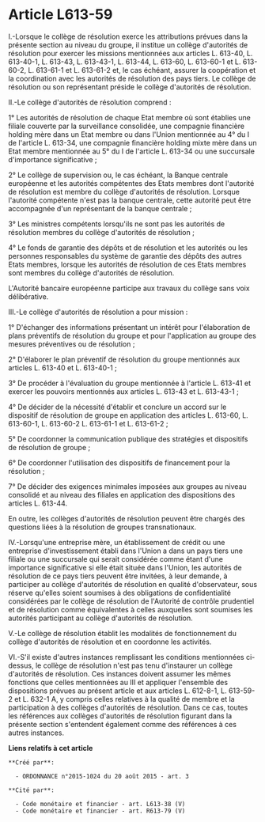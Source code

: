 # Article L613-59

I.-Lorsque le collège de résolution exerce les attributions prévues dans la présente section au niveau du groupe, il institue
un collège d'autorités de résolution pour exercer les missions mentionnées aux articles L. 613-40, L. 613-40-1, L. 613-43, L.
613-43-1, L. 613-44, L. 613-60, L. 613-60-1 et L. 613-60-2, L. 613-61-1 et L. 613-61-2 et, le cas échéant, assurer la
coopération et la coordination avec les autorités de résolution des pays tiers. Le collège de résolution ou son représentant
préside le collège d'autorités de résolution. 

II.-Le collège d'autorités de résolution comprend : 

1° Les autorités de résolution de chaque Etat membre où sont établies une filiale couverte par la surveillance consolidée,
une compagnie financière holding mère dans un Etat membre ou dans l'Union mentionnée au 4° du I de l'article L. 613-34, une
compagnie financière holding mixte mère dans un Etat membre mentionnée au 5° du I de l'article L. 613-34 ou une succursale
d'importance significative ; 

2° Le collège de supervision ou, le cas échéant, la Banque centrale européenne et les autorités compétentes des Etats membres
dont l'autorité de résolution est membre du collège d'autorités de résolution. Lorsque l'autorité compétente n'est pas la
banque centrale, cette autorité peut être accompagnée d'un représentant de la banque centrale ; 

3° Les ministres compétents lorsqu'ils ne sont pas les autorités de résolution membres du collège d'autorités de
résolution ; 

4° Le fonds de garantie des dépôts et de résolution et les autorités ou les personnes responsables du système de garantie des
dépôts des autres Etats membres, lorsque les autorités de résolution de ces Etats membres sont membres du collège d'autorités
de résolution. 

L'Autorité bancaire européenne participe aux travaux du collège sans voix délibérative. 

III.-Le collège d'autorités de résolution a pour mission : 

1° D'échanger des informations présentant un intérêt pour l'élaboration de plans préventifs de résolution du groupe et pour
l'application au groupe des mesures préventives ou de résolution ; 

2° D'élaborer le plan préventif de résolution du groupe mentionnés aux articles L. 613-40 et L. 613-40-1 ; 

3° De procéder à l'évaluation du groupe mentionnée à l'article L. 613-41 et exercer les pouvoirs mentionnés aux articles L.
613-43 et L. 613-43-1 ; 

4° De décider de la nécessité d'établir et conclure un accord sur le dispositif de résolution de groupe en application des
articles L. 613-60, L. 613-60-1, L. 613-60-2 L. 613-61-1 et L. 613-61-2 ; 

5° De coordonner la communication publique des stratégies et dispositifs de résolution de groupe ; 

6° De coordonner l'utilisation des dispositifs de financement pour la résolution ; 

7° De décider des exigences minimales imposées aux groupes au niveau consolidé et au niveau des filiales en application des
dispositions des articles L. 613-44. 

En outre, les collèges d'autorités de résolution peuvent être chargés des questions liées à la résolution de groupes
transnationaux. 

IV.-Lorsqu'une entreprise mère, un établissement de crédit ou une entreprise d'investissement établi dans l'Union a dans un
pays tiers une filiale ou une succursale qui serait considérée comme étant d'une importance significative si elle était
située dans l'Union, les autorités de résolution de ce pays tiers peuvent être invitées, à leur demande, à participer au
collège d'autorités de résolution en qualité d'observateur, sous réserve qu'elles soient soumises à des obligations de
confidentialité considérées par le collège de résolution de l'Autorité de contrôle prudentiel et de résolution comme
équivalentes à celles auxquelles sont soumises les autorités participant au collège d'autorités de résolution. 

V.-Le collège de résolution établit les modalités de fonctionnement du collège d'autorités de résolution et en coordonne les
activités. 

VI.-S'il existe d'autres instances remplissant les conditions mentionnées ci-dessus, le collège de résolution n'est pas tenu
d'instaurer un collège d'autorités de résolution. Ces instances doivent assumer les mêmes fonctions que celles mentionnées au
III et appliquer l'ensemble des dispositions prévues au présent article et aux articles L. 612-8-1, L. 613-59-2 et L. 632-1
A, y compris celles relatives à la qualité de membre et la participation à des collèges d'autorités de résolution. Dans ce
cas, toutes les références aux collèges d'autorités de résolution figurant dans la présente section s'entendent également
comme des références à ces autres instances.

**Liens relatifs à cet article**

	**Créé par**:

	  - ORDONNANCE n°2015-1024 du 20 août 2015 - art. 3

	**Cité par**:

	  - Code monétaire et financier - art. L613-38 (V)
	  - Code monétaire et financier - art. R613-79 (V)
